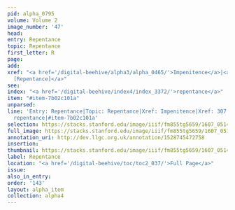 ```yaml
---
pid: alpha_0795
volume: Volume 2
image_number: '47'
head:
entry: Repentance
topic: Repentance
first_letter: R
page:
add:
xref: "<a href='/digital-beehive/alpha3/alpha_0465/'>Impenitence</a>|<a href='/digital-beehive/num2/num_0351/'>307
  [Repentance]</a>"
see:
index: "<a href='/digital-beehive/index4/index_3372/'>repentance</a>"
item: "#item-7b02c101a"
unparsed:
line: 'Entry: Repentance|Topic: Repentance|Xref: Impenitence|Xref: 307 [Repentance]|Index:
  repentance|#item-7b02c101a'
selection: https://stacks.stanford.edu/image/iiif/fm855tg5659/1607_0514/317,1265,3036,754/full/0/default.jpg
full_image: https://stacks.stanford.edu/image/iiif/fm855tg5659/1607_0514/full/full/0/default.jpg
annotation_uri: http://dev.llgc.org.uk/annotation/1528745472758
insertion:
thumbnail: https://stacks.stanford.edu/image/iiif/fm855tg5659/1607_0514/317,1265,600,180/250,/0/default.jpg
label: Repentance
location: "<a href='/digital-beehive/toc/toc2_037/'>Full Page</a>"
issue:
also_in_entry:
order: '143'
layout: alpha_item
collection: alpha4
---
```

